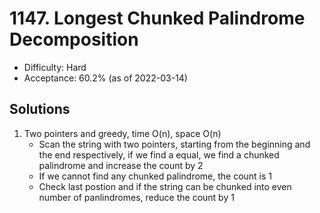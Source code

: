 # 1147. Longest Chunked Palindrome Decomposition
- Difficulty: Hard
- Acceptance: 60.2% (as of 2022-03-14)

## Solutions
   1. Two pointers and greedy, time O(n), space O(n)
      * Scan the string with two pointers, starting from the beginning and the end respectively, if we find a equal, we find a chunked palindrome and increase the count by 2
      * If we cannot find any chunked palindrome, the count is 1
      * Check last postion and if the string can be chunked into even number of panlindromes, reduce the count by 1